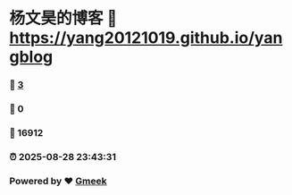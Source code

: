 # 杨文昊的博客 :link: https://yang20121019.github.io/yangblog 
### :page_facing_up: [3](https://yang20121019.github.io/yangblog/tag.html) 
### :speech_balloon: 0 
### :hibiscus: 16912 
### :alarm_clock: 2025-08-28 23:43:31 
### Powered by :heart: [Gmeek](https://github.com/Meekdai/Gmeek)
